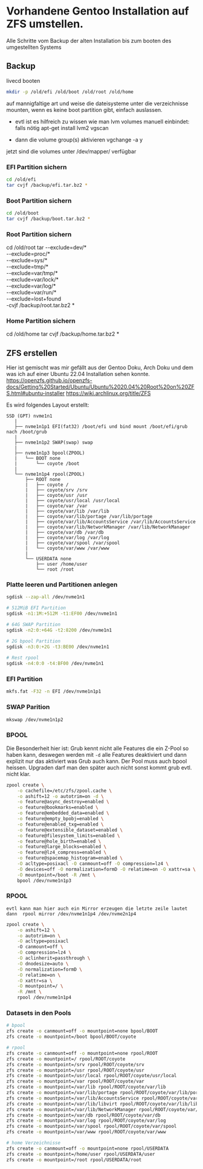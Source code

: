 # Vorhandene Gentoo Installation auf ZFS umstellen.

Alle Schritte vom Backup der alten Installation bis zum booten des umgestellten Systems

## Backup

livecd booten

```bash
mkdir -p /old/efi /old/boot /old/root /old/home
```

auf mannigfaltige art und weise die dateisysteme unter die verzeichnisse mounten,
wenn es keine boot partition gibt, einfach auslassen.

- evtl ist es hilfreich zu wissen wie man lvm volumes manuell einbindet: 
    falls nötig
    apt-get install lvm2
    vgscan

- dann die volume group(s) aktivieren
    vgchange -a y <nameDerVolumeGroup>

jetzt sind die volumes unter /dev/mapper/ verfügbar

### EFI Partition sichern
  
```bash
cd /old/efi
tar cvjf /backup/efi.tar.bz2 *
```
### Boot Partition sichern

```bash
cd /old/boot
tar cvjf /backup/boot.tar.bz2 *
```
### Root Partition sichern
cd /old/root
tar --exclude=dev/* \
--exclude=proc/* \
--exclude=sys/* \
--exclude=tmp/* \
--exclude=var/tmp/* \
--exclude=var/lock/* \
--exclude=var/log/* \
--exclude=var/run/* \
--exclude=lost+found \
-cvjf /backup/root.tar.bz2 *

### Home Partition sichern
cd /old/home
tar cvjf /backup/home.tar.bz2 *

## ZFS erstellen

Hier ist gemischt was mir gefällt aus der Gentoo Doku, Arch Doku und dem was ich auf einer Ubuntu 22.04 Installation sehen konnte.
https://openzfs.github.io/openzfs-docs/Getting%20Started/Ubuntu/Ubuntu%2020.04%20Root%20on%20ZFS.html#ubuntu-installer
https://wiki.archlinux.org/title/ZFS
    
    
Es wird folgendes Layout erstellt:
```
SSD (GPT) nvme1n1
   |
   ├── nvme1n1p1 EFI(fat32) /boot/efi und bind mount /boot/efi/grub nach /boot/grub
   |
   ├── nvme1n1p2 SWAP(swap) swap
   |
   ├── nvme1n1p3 bpool(ZPOOL)
   |   └── BOOT none
   |       └── coyote /boot
   |
   └── nvme1n1p4 rpool(ZPOOL)
       ├── ROOT none
       |   ├── coyote /
       |   ├── coyote/srv /srv
       |   ├── coyote/usr /usr
       |   ├── coyote/usr/local /usr/local
       |   ├── coyote/var /var
       |   ├── coyote/var/lib /var/lib
       |   ├── coyote/var/lib/portage /var/lib/portage
       |   ├── coyote/var/lib/AccountsService /var/lib/AccountsService
       |   ├── coyote/var/lib/NetworkManager /var/lib/NetworkManager
       |   ├── coyote/var/db /var/db
       |   ├── coyote/var/log /var/log
       |   ├── coyote/var/spool /var/spool
       |   └── coyote/var/www /var/www
       | 
       └── USERDATA none
           ├── user /home/user
           └── root /root
```

### Platte leeren und Partitionen anlegen
```bash
sgdisk --zap-all /dev/nvme1n1

# 512MiB EFI Partition
sgdisk -n1:1M:+512M -t1:EF00 /dev/nvme1n1

# 64G SWAP Partition
sgdisk -n2:0:+64G -t2:8200 /dev/nvme1n1

# 2G bpool Partition
sgdisk -n3:0:+2G -t3:BE00 /dev/nvme1n1
  
# Rest rpool
sgdisk -n4:0:0 -t4:BF00 /dev/nvme1n1
```
  
### EFI Partition

```bash
mkfs.fat -F32 -n EFI /dev/nvme1n1p1
```

### SWAP Parition

```bash
mkswap /dev/nvme1n1p2
```

### BPOOL
Die Besonderheit hier ist: Grub kennt nicht alle Features die ein Z-Pool so haben kann, deswegen werden mit ```-d``` alle Features deaktiviert und dann explizit nur das aktiviert was Grub auch kann. Der Pool muss auch bpool heissen. Upgraden darf man den später auch nicht sonst kommt grub evtl. nicht klar.
```bash
zpool create \
    -o cachefile=/etc/zfs/zpool.cache \
    -o ashift=12 -o autotrim=on -d \
    -o feature@async_destroy=enabled \
    -o feature@bookmarks=enabled \
    -o feature@embedded_data=enabled \
    -o feature@empty_bpobj=enabled \
    -o feature@enabled_txg=enabled \
    -o feature@extensible_dataset=enabled \
    -o feature@filesystem_limits=enabled \
    -o feature@hole_birth=enabled \
    -o feature@large_blocks=enabled \
    -o feature@lz4_compress=enabled \
    -o feature@spacemap_histogram=enabled \
    -O acltype=posixacl -O canmount=off -O compression=lz4 \
    -O devices=off -O normalization=formD -O relatime=on -O xattr=sa \
    -O mountpoint=/boot -R /mnt \   
    bpool /dev/nvme1n1p3
```
  
### RPOOL
    evtl kann man hier auch ein Mirror erzeugen die letzte zeile lautet dann  rpool mirror /dev/nvme1n1p4 /dev/nvme2n1p4
```bash
zpool create \
    -o ashift=12 \
    -o autotrim=on \
    -O acltype=posixacl 
    -O canmount=off \
    -O compression=lz4 \
    -O aclinherit=passthrough \
    -O dnodesize=auto \
    -O normalization=formD \
    -O relatime=on \
    -O xattr=sa \
    -O mountpoint=/ \
    -R /mnt \
    rpool /dev/nvme1n1p4
```  
    
### Datasets in den Pools
```bash
# bpool
zfs create -o canmount=off -o mountpoint=none bpool/BOOT
zfs create -o mountpoint=/boot bpool/BOOT/coyote    

# rpool
zfs create -o canmount=off -o mountpoint=none rpool/ROOT
zfs create -o mountpoint=/ rpool/ROOT/coyote
zfs create -o mountpoint=/srv rpool/ROOT/coyote/srv
zfs create -o mountpoint=/usr rpool/ROOT/coyote/usr
zfs create -o mountpoint=/usr/local rpool/ROOT/coyote/usr/local
zfs create -o mountpoint=/var rpool/ROOT/coyote/var
zfs create -o mountpoint=/var/lib rpool/ROOT/coyote/var/lib
zfs create -o mountpoint=/var/lib/portage rpool/ROOT/coyote/var/lib/portage
zfs create -o mountpoint=/var/lib/AccountsService rpool/ROOT/coyote/var/lib/AccountsService
zfs create -o mountpoint=/var/lib/libvirt rpool/ROOT/coyote/var/lib/libvirt
zfs create -o mountpoint=/var/lib/NetworkManager rpool/ROOT/coyote/var/lib/NetworkManager
zfs create -o mountpoint=/var/db rpool/ROOT/coyote/var/db
zfs create -o mountpoint=/var/log rpool/ROOT/coyote/var/log
zfs create -o mountpoint=/var/spool rpool/ROOT/coyote/var/spool
zfs create -o mountpoint=/var/www rpool/ROOT/coyote/var/www

# home Verzeichnisse
zfs create -o canmount=off -o mountpoint=none rpool/USERDATA    
zfs create -o mountpoint=/home/user rpool/USERDATA/user
zfs create -o mountpoint=/root rpool/USERDATA/root
